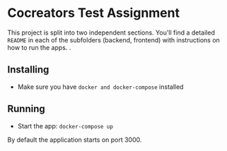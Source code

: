 # Cocreators Test Assignment 

This project is split into two independent sections. 
You'll find a detailed `README` in each of the subfolders (backend, frontend) with instructions on how to run the apps.
.

## Installing

- Make sure you have `docker and docker-compose` installed

## Running

 - Start the app: `docker-compose up`

By default the application starts on port 3000.